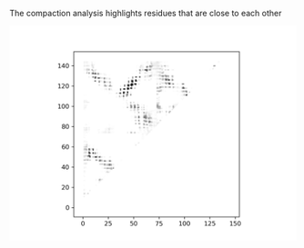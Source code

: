 The compaction analysis highlights residues that are close to each other

![alt text](https://github.com/rojw1/cr-1_dimer_analysis/blob/main/compaction_contacts_intensity_1_144_8-8.png)
